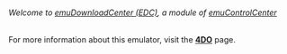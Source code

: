 ###### Welcome to [emuDownloadCenter (EDC)](https://github.com/PhoenixInteractiveNL/emuDownloadCenter/wiki/), a module of [emuControlCenter](https://github.com/PhoenixInteractiveNL/emuControlCenter/wiki/)

For more information about this emulator, visit the [**4DO**](https://github.com/PhoenixInteractiveNL/emuDownloadCenter/wiki/Emulator-4do#menu) page.
